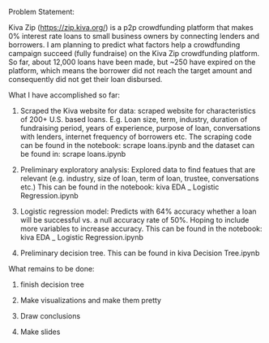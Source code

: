 Problem Statement:

Kiva Zip (https://zip.kiva.org/) is a p2p crowdfunding platform that makes 0% interest rate loans to small business owners by connecting lenders and borrowers. I am planning to predict what factors help a crowdfunding campaign succeed (fully fundraise) on the Kiva Zip crowdfunding platform. So far, about 12,000 loans have been made, but ~250 have expired on the platform, which means the borrower did not reach the target amount and consequently did not get their loan disbursed.

What I have accomplished so far:

1) Scraped the Kiva website for data: scraped website for characteristics of 200+ U.S. based loans. E.g. Loan size, term, industry, duration of fundraising period, years of experience, purpose of loan, conversations with lenders, internet frequency of borrowers etc. The scraping code can be found in the notebook: scrape loans.ipynb and the dataset can be found in: scrape loans.ipynb

2) Preliminary exploratory analysis: Explored data to find featues that are relevant (e.g. industry, size of loan, term of loan, trustee, conversations etc.) This can be found in the notebook: kiva EDA _ Logistic Regression.ipynb

3) Logistic regression model: Predicts with 64% accuracy whether a loan will be successful vs. a null accuracy rate of 50%. Hoping to include more variables to increase accuracy. This can be found in the notebook: kiva EDA _ Logistic Regression.ipynb

3) Preliminary decision tree. This can be found in kiva Decision Tree.ipynb

What remains to be done: 

1) finish decision tree

2) Make visualizations and make them pretty 

3) Draw conclusions

4) Make slides 

